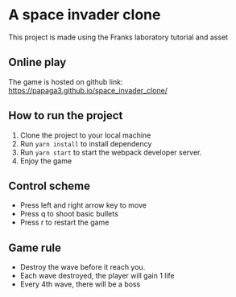 # A space invader clone
This project is made using the Franks laboratory tutorial and asset

## Online play
The game is hosted on github link: https://papaga3.github.io/space_invader_clone/

## How to run the project
1.  Clone the project to your local machine
2.  Run `yarn install` to install dependency
3.  Run `yarn start` to start the webpack developer server.
4.  Enjoy the game

## Control scheme
+   Press left and right arrow key to move
+   Press q to shoot basic bullets
+   Press r to restart the game

## Game rule
+   Destroy the wave before it reach you.
+   Each wave destroyed, the player will gain 1 life
+   Every 4th wave, there will be a boss


